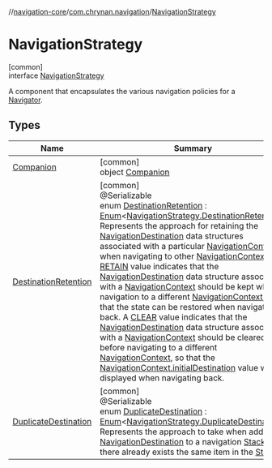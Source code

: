 //[navigation-core](../../../index.md)/[com.chrynan.navigation](../index.md)/[NavigationStrategy](index.md)

# NavigationStrategy

[common]\
interface [NavigationStrategy](index.md)

A component that encapsulates the various navigation policies for a [Navigator](../-navigator/index.md).

## Types

| Name | Summary |
|---|---|
| [Companion](-companion/index.md) | [common]<br>object [Companion](-companion/index.md) |
| [DestinationRetention](-destination-retention/index.md) | [common]<br>@Serializable<br>enum [DestinationRetention](-destination-retention/index.md) : [Enum](https://kotlinlang.org/api/latest/jvm/stdlib/kotlin/-enum/index.html)&lt;[NavigationStrategy.DestinationRetention](-destination-retention/index.md)&gt; <br>Represents the approach for retaining the [NavigationDestination](../index.md#1223765350%2FClasslikes%2F-215881696) data structures associated with a particular [NavigationContext](../-navigation-context/index.md), when navigating to other [NavigationContext](../-navigation-context/index.md)s. A [RETAIN](-destination-retention/-r-e-t-a-i-n/index.md) value indicates that the [NavigationDestination](../index.md#1223765350%2FClasslikes%2F-215881696) data structure associated with a [NavigationContext](../-navigation-context/index.md) should be kept when navigation to a different [NavigationContext](../-navigation-context/index.md), so that the state can be restored when navigating back. A [CLEAR](-destination-retention/-c-l-e-a-r/index.md) value indicates that the [NavigationDestination](../index.md#1223765350%2FClasslikes%2F-215881696) data structure associated with a [NavigationContext](../-navigation-context/index.md) should be cleared before navigating to a different [NavigationContext](../-navigation-context/index.md), so that the [NavigationContext.initialDestination](../-navigation-context/initial-destination.md) value will be displayed when navigating back. |
| [DuplicateDestination](-duplicate-destination/index.md) | [common]<br>@Serializable<br>enum [DuplicateDestination](-duplicate-destination/index.md) : [Enum](https://kotlinlang.org/api/latest/jvm/stdlib/kotlin/-enum/index.html)&lt;[NavigationStrategy.DuplicateDestination](-duplicate-destination/index.md)&gt; <br>Represents the approach to take when adding a [NavigationDestination](../index.md#1223765350%2FClasslikes%2F-215881696) to a navigation [Stack](../../../../navigation-core/com.chrynan.navigation/-stack/index.md) and there already exists the same item in the [Stack](../../../../navigation-core/com.chrynan.navigation/-stack/index.md). |
